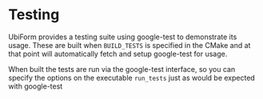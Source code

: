 # Testing
UbiForm provides a testing suite using google-test to 
demonstrate its usage. These are built when 
`BUILD_TESTS` is specified in the CMake and at that 
point will automatically fetch and setup google-test for 
usage.

When built the tests are run via the google-test 
interface, so you can specify the options on the 
executable `run_tests` just as would be expected with 
google-test